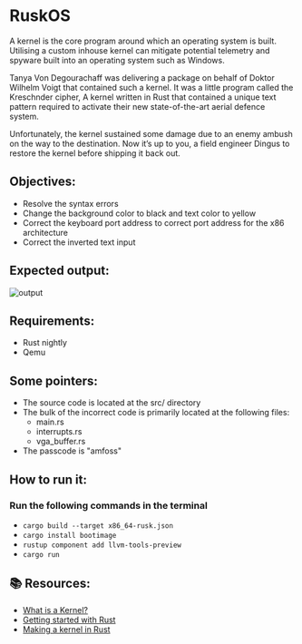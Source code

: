 # RuskOS

A kernel is the core program around which an operating system is built. Utilising a custom inhouse kernel can mitigate potential telemetry and spyware built into an operating system such as Windows.

Tanya Von Degourachaff was delivering a package on behalf of Doktor Wilhelm Voigt that contained such a kernel. It was a little program called the Kreschnder cipher, A kernel written in Rust that contained a unique text pattern required to activate their new state-of-the-art aerial defence system.

Unfortunately, the kernel sustained some damage due to an enemy ambush on the way to the destination. Now it’s up to you, a field engineer Dingus to restore the kernel before shipping it back out.

## Objectives:
- Resolve the syntax errors
- Change the background color to black and text color to yellow
- Correct the keyboard port address to correct port address for the x86 architecture
- Correct the inverted text input

## Expected output:
![output](https://github.com/BiscuitBobby/ruskos-problem-repo/assets/87699062/0cda96ef-c141-40e5-af2c-6d335d45118f)

## Requirements:
- Rust nightly
- Qemu

## Some pointers:
- The source code is located at the src/ directory
- The bulk of the incorrect code is primarily located at the following files:
  - main.rs
  - interrupts.rs
  - vga_buffer.rs
- The passcode is "amfoss"

## How to run it:
### Run the following commands in the terminal
- ```cargo build --target x86_64-rusk.json```
- ```cargo install bootimage```
- ```rustup component add llvm-tools-preview```
- ```cargo run```

## 📚 Resources: 
- <a href="https://www.geeksforgeeks.org/kernel-in-operating-system/">What is a Kernel?</a>
- <a href="https://doc.rust-lang.org/book/ch01-00-getting-started.html">Getting started with Rust</a>
- <a href="https://os.phil-opp.com/minimal-rust-kernel/">Making a kernel in Rust</a>
  

